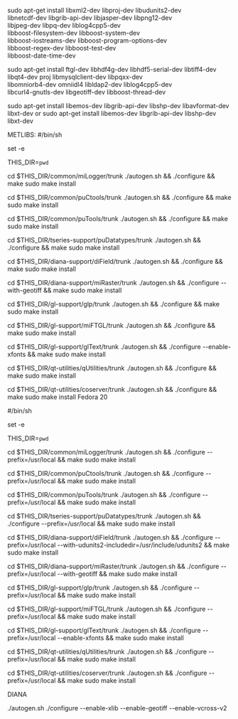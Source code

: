 sudo apt-get install libxml2-dev libproj-dev libudunits2-dev \
                     libnetcdf-dev libgrib-api-dev libjasper-dev libpng12-dev \
                     libjpeg-dev libpq-dev liblog4cpp5-dev \
                     libboost-filesystem-dev libboost-system-dev \
                     libboost-iostreams-dev libboost-program-options-dev \
                     libboost-regex-dev libboost-test-dev \
                     libboost-date-time-dev

sudo apt-get install ftgl-dev libhdf4g-dev libhdf5-serial-dev libtiff4-dev \
                     libqt4-dev proj libmysqlclient-dev libpqxx-dev \
                     libomniorb4-dev omniidl4 libldap2-dev liblog4cpp5-dev \
                     libcurl4-gnutls-dev libgeotiff-dev libboost-thread-dev
                     
sudo apt-get install libemos-dev libgrib-api-dev libshp-dev libavformat-dev libxt-dev
or
sudo apt-get install libemos-dev libgrib-api-dev libshp-dev libxt-dev

METLIBS:
#/bin/sh

set -e

THIS_DIR=`pwd`

cd $THIS_DIR/common/miLogger/trunk
./autogen.sh && ./configure && make
sudo make install

cd $THIS_DIR/common/puCtools/trunk
./autogen.sh && ./configure && make
sudo make install

cd $THIS_DIR/common/puTools/trunk
./autogen.sh && ./configure && make
sudo make install

cd $THIS_DIR/tseries-support/puDatatypes/trunk
./autogen.sh && ./configure && make
sudo make install

cd $THIS_DIR/diana-support/diField/trunk
./autogen.sh && ./configure && make
sudo make install

cd $THIS_DIR/diana-support/miRaster/trunk
./autogen.sh && ./configure --with-geotiff && make
sudo make install

cd $THIS_DIR/gl-support/glp/trunk
./autogen.sh && ./configure && make
sudo make install

cd $THIS_DIR/gl-support/miFTGL/trunk
./autogen.sh && ./configure && make
sudo make install

cd $THIS_DIR/gl-support/glText/trunk
./autogen.sh && ./configure --enable-xfonts && make
sudo make install

cd $THIS_DIR/qt-utilities/qUtilities/trunk
./autogen.sh && ./configure && make
sudo make install

cd $THIS_DIR/qt-utilities/coserver/trunk
./autogen.sh && ./configure && make
sudo make install
Fedora 20

#/bin/sh

set -e

THIS_DIR=`pwd`

cd $THIS_DIR/common/miLogger/trunk
./autogen.sh && ./configure --prefix=/usr/local && make
sudo make install

cd $THIS_DIR/common/puCtools/trunk
./autogen.sh && ./configure --prefix=/usr/local && make
sudo make install

cd $THIS_DIR/common/puTools/trunk
./autogen.sh && ./configure --prefix=/usr/local && make
sudo make install

cd $THIS_DIR/tseries-support/puDatatypes/trunk
./autogen.sh && ./configure --prefix=/usr/local && make
sudo make install

cd $THIS_DIR/diana-support/diField/trunk
./autogen.sh && ./configure --prefix=/usr/local --with-udunits2-includedir=/usr/include/udunits2 && make
sudo make install

cd $THIS_DIR/diana-support/miRaster/trunk
./autogen.sh && ./configure --prefix=/usr/local --with-geotiff && make
sudo make install

cd $THIS_DIR/gl-support/glp/trunk
./autogen.sh && ./configure --prefix=/usr/local && make
sudo make install

cd $THIS_DIR/gl-support/miFTGL/trunk
./autogen.sh && ./configure --prefix=/usr/local && make
sudo make install

cd $THIS_DIR/gl-support/glText/trunk
./autogen.sh && ./configure --prefix=/usr/local --enable-xfonts && make
sudo make install

cd $THIS_DIR/qt-utilities/qUtilities/trunk
./autogen.sh && ./configure --prefix=/usr/local && make
sudo make install

cd $THIS_DIR/qt-utilities/coserver/trunk
./autogen.sh && ./configure --prefix=/usr/local && make
sudo make install


DIANA

./autogen.sh
./configure --enable-xlib --enable-geotiff --enable-vcross-v2

